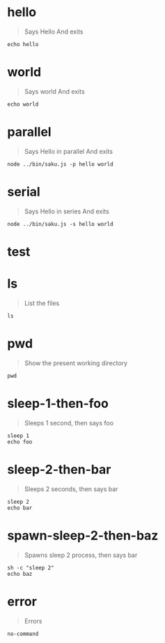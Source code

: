 # hello
> Says Hello
> And exits

    echo hello

# world
> Says world
> And exits

    echo world

# parallel
> Says Hello in parallel
> And exits

    node ../bin/saku.js -p hello world

# serial
> Says Hello in series
> And exits

    node ../bin/saku.js -s hello world

# test

# ls
> List the files

    ls

# pwd
> Show the present working directory

    pwd

# sleep-1-then-foo
> Sleeps 1 second, then says foo

    sleep 1
    echo foo

# sleep-2-then-bar
> Sleeps 2 seconds, then says bar

    sleep 2
    echo bar

# spawn-sleep-2-then-baz
> Spawns sleep 2 process, then says bar

    sh -c "sleep 2"
    echo baz

# error
> Errors

    no-command
